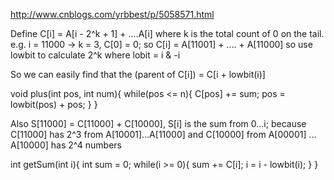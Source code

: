 http://www.cnblogs.com/yrbbest/p/5058571.html

Define C[i] = A[i - 2^k + 1] + ....A[i] where k is the total count of 0 on the tail. e.g. i = 11000 -> k = 3, C[0] = 0;
so C[i] = A[11001] + .... + A[11000]
so use lowbit to calculate 2^k where lobit = i & -i 

So we can easily find that the (parent of C[i]) = C[i + lowbit(i)]

void plus(int pos, int num){
  while(pos <= n){
    C[pos] += sum;
    pos = lowbit(pos) + pos;
  }
}

Also S[11000] = C[11000] + C[10000], S[i] is the sum from 0...i; 
because C[11000] has 2^3 from A[10001]...A[11000] and C[10000] from A[00001] ... A[10000] has 2^4 numbers

int getSum(int i){
  int sum = 0;
  while(i >= 0){
    sum += C[i];
    i = i - lowbit(i);
  }
}
